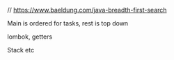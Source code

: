 
// https://www.baeldung.com/java-breadth-first-search

Main is ordered for tasks, rest is top down

lombok, getters

Stack etc



